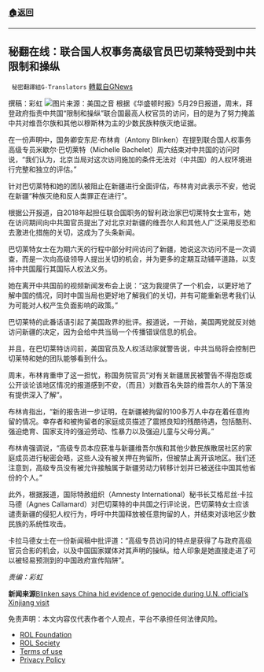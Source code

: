 ###  [:house:返回](README.md)
---


## 秘翻在线：联合国人权事务高级官员巴切莱特受到中共限制和操纵
` 秘密翻譯組G-Translators` [轉載自GNews](https://gnews.org/zh-hans/2628061/)

撰稿：彩虹
 ![](https://assets.gnews.org/wp-content/uploads/2022/05/ezgif-5-1c5a6a5c14_1653879492.jpg)图片来源：美国之音 
根据《华盛顿时报》5月29日报道，周末，拜登政府指责中共国“限制和操纵”联合国最高人权官员的访问，目的是为了努力掩盖中共对维吾尔族和其他以穆斯林为主的少数民族种族灭绝证据。
 
在一份声明中，国务卿安东尼·布林肯（Antony Blinken）在提到联合国人权事务高级专员米歇尔·巴切莱特（Michelle Bachelet）周六结束对中共国的访问时说，“我们认为，北京当局对这次访问施加的条件无法对（中共国）的人权环境进行完整和独立的评估。”
 
针对巴切莱特和她的团队被阻止在新疆进行全面评估，布林肯对此表示不安，他说在新疆“种族灭绝和反人类罪正在进行”。
 
根据公开报道，自2018年起担任联合国职务的智利政治家巴切莱特女士宣布，她在访问期间向中共国官员提出了对北京对新疆的维吾尔人和其他人广泛采用反恐和去激进化措施的关切，这成为了头条新闻。
 
巴切莱特女士在为期六天的行程中部分时间访问了新疆，她说这次访问不是一次调查，而是一次向高级领导人提出关切的机会，并为更多的定期互动铺平道路，以支持中共国履行其国际人权法义务。
 
她在离开中共国前的视频新闻发布会上说：“这为我提供了一个机会，以更好地了解中国的情况，同时中国当局也更好地了解我们的关切，并有可能重新思考我们认为可能对人权产生负面影响的政策。”
 
巴切莱特的此番话语引起了美国政界的批评。报道说，一开始，美国两党就反对她访问新疆的决定，因为会给中共当局一个传播错误信息的机会。
 
并且，在巴切莱特访问前，美国官员及人权活动家就警告说，中共当局将会控制巴切莱特和她的团队能够看到什么。
 
周末，布林肯重申了这一担忧，称国务院官员“对有关新疆居民被警告不得抱怨或公开谈论该地区情况的报道感到不安，（而且）对数百名失踪的维吾尔人的下落没有提供深入了解”。
 
布林肯指出，“新的报告进一步证明，在新疆被拘留的100多万人中存在着任意拘留的情况。幸存者和被拘留者的家庭成员描述了震撼良知的残酷待遇，包括酷刑、强迫绝育、国家支持的强迫劳动、性暴力以及强迫儿童与父母分离。”
 
布林肯强调说，“高级专员本应获准与新疆维吾尔族和其他少数民族散居社区的家庭成员进行秘密会晤，这些人没有被关押在拘留所，但被禁止离开该地区。我们还注意到，高级专员没有被允许接触属于新疆劳动力转移计划并已被送往中国其他省份的个人。”
 
此外，根据报道，国际特赦组织（Amnesty International）秘书长艾格尼丝·卡拉马德（Agnes Callamard）对巴切莱特的中共国之行评论说，巴切莱特女士应该谴责新疆的侵犯人权行为，呼吁中共国释放被任意拘留的人，并结束对该地区少数民族的系统性攻击。
 
卡拉马德女士在一份新闻稿中批评道：“高级专员访问的特点是获得了与政府高级官员合影的机会，以及中国国家媒体对其声明的操纵。给人印象是她直接走进了可以被轻易预测到的中国政府宣传陷阱”。
 
*责编：彩虹*
 
**新闻来源**[Blinken says China hid evidence of genocide during U.N. official’s Xinjiang visit](https://www.washingtontimes.com/news/2022/may/29/antony-blinken-says-china-hid-evidence-genocide-du/)

免责声明：本文内容仅代表作者个人观点，平台不承担任何法律风险。
  
- [ROL Foundation](https://rolfoundation.org/)
- [ROL Society](https://rolsociety.org/)
- [Terms of use](https://gnews.org/terms-of-use-3/)
- [Privacy Policy](https://gnews.org/privacy-policy/)

